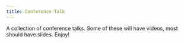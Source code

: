 ```yaml
---
title: Conference Talk
---
```

A collection of conference talks. Some of these will have videos, most should have slides. Enjoy!
